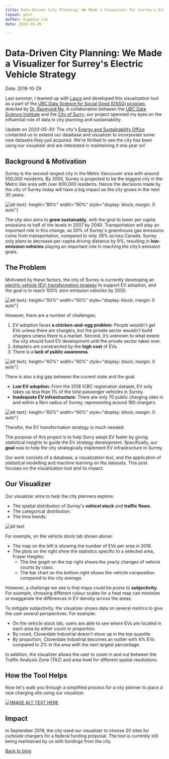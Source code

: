 ```yaml
---
title: Data-Driven City Planning: We Made a Visualizer for Surrey's Electric Vehicle Strategy
layout: post
author: Eugenie Lai
date: 2019-10-29

---
```


# Data-Driven City Planning: We Made a Visualizer for Surrey's Electric Vehicle Strategy  
Date: 2019-10-29

Last summer, I teamed up with [Laura](https://github.com/lauragreenstreet) and developed this visualization tool as a part of the [UBC Data Science for Social Good (DSSG) program](https://dsi.ubc.ca/data-science-social-good), directed by [Dr. Raymond Ng](https://www.cs.ubc.ca/~rng/). A collaboration between the [UBC Data Science Institute](https://dsi.ubc.ca/) and the [City of Surry](https://www.surrey.ca/), our project openned my eyes on the influential role of data in city planning and sustainability.

*Update on 2020-05-30:* The city's [Energy and Sustainability Office](https://www.surrey.ca/community/3146.aspx) contacted us to extend our database and visualizer to incorporate some new datasets they just acquired. We're thrilled to see the city has been using our visualizer and are interested in maintaining it one year on!

## Background & Motivation

Surrey is the second-largest city in the Metro Vancouver area with around 550,000 residents. By 2050, Surrey is projected to be the biggest city in the Metro Van area with over 800,000 residents. Hence the decisions made by the city of Surrey today will have a big impact as the city grows in the next 30 years.

![alt text][surry]{: height="80%" width="80%" style="display: block; margin: 0 auto"}

The city also aims to **grow sustainably**, with the goal to lower per capita emissions to half of the levels in 2007 by 2040. Transportation will play an important role in this change, as 50% of Surrey's greenhouse gas emissions come from transportation, compared to only 28% across Canada. Surrey only plans to decrease per-capita driving distance by 9%, resulting in **low-emission vehicles** playing an important role in reaching the city’s emission goals.

## The Problem

Motivated by these factors, the city of Surrey is currently developing an [electric vehicle (EV) transformation strategy](https://www.surrey.ca/city-services/24744.aspx) to support EV adoption, and the goal is to reach 100% zero-emission vehicles by 2050.

![alt text][chicken_n_egg]{: height="50%" width="50%" style="display: block; margin: 0 auto"}

However, there are a number of challenges:
1. EV adoption faces **a chicken-and-egg problem**: People wouldn’t get EVs unless there are chargers, but the private sector wouldn’t build chargers unless there is a market. Second, it’s unknown to what extent the city should fund EV development until the private sector takes over.
2. Adopters are constrainted by the **high cost** of EVs.
3. There is a **lack of public awareness**.

![alt text][goal_vs_now]{: height="60%" width="60%" style="display: block; margin: 0 auto"}

There is also a big gap between the current state and the goal. 
* **Low EV adoption:** From the 2018 ICBC registration dataset, EV only takes up less than 1% of the total passenger vehicles in Surrey. 
* **Inadequate EV infrastructure:** There are only 70 public charging sites in and within a 5km radius of Surrey, representing around 180 chargers. 

![alt text][charging_sites]{: height="60%" width="60%" style="display: block; margin: 0 auto"}

Therefor, the EV transformation strategy is much needed.

The purpose of this project is to help Surry adopt EV faster by giving statistical insights to guide the EV strategy development. Specifically, our **goal** was to help the city strategically implement EV infrastructure in Surrey.

Our work consists of a database, a visualization tool, and the application of statistical modelling and machine learning on the datasets. This post focuses on the visualization tool and its impact.

## Our Visualizer

Our visualizer aims to help the city planners explore:
* The spatial distribution of Surrey's **vehicel stock** and **traffic flows**.
* The categorical distribution.
* The time trends.

![alt text][app_vehcle_stock]

For example, on the vehicle stock tab shown above:
* The map on the left is showing the number of EVs per area in 2018.
* The plots on the right show the statistics specific to a selected area, Fraser Heights: 
    * The line graph on the top right shows the yearly changes of vehicle counts by class.
    * The bar chart on the bottom right shows the vehicle composition compared to the city average.

However, a challenge we see is that maps could be prone to **subjectivity**. For example, choosing different colour scales for a heat map can minimize or exaggerate the differences in EV density across the areas. 

To mitigate subjectivity, the visualizer shows data on several metrics to give the user several perspectives. For example:
* On the vehicle stock tab, users are able to see where EVs are located in each area by either *count* or *proportion*. 
* By count, Cloverdale Industrial doesn't show up in the top quantile
* By proportion, Cloverdale Industrial becomes an outlier with 4% EVs compared to 2% in the area with the next largest percentage.  

In addition, the visualizer allows the user to zoom in and out between the Traffic Analysis Zone (TAZ) and area level for different spatial resolutions.

## How the Tool Helps

Now let's walk you through a simplified process for a city planner to place a new charging site using our visualizer.

[![IMAGE ALT TEXT HERE](http://img.youtube.com/vi/SA3zjy2MsxI/0.jpg)](https://youtu.be/SA3zjy2MsxI)

## Impact

In September 2019, the city used our visualizer to choose 20 sites for curbside chargers for a federal funding proposal. The tool is currently still being maintained by us with fundings from the city. 

[Back to blog](../blog.html)

[surry]: /assets/posts/dssg/surry.png "surry.png"
[goal_vs_now]: /assets/posts/dssg/goal_vs_now.png "goal_vs_now.png"
[charging_sites]: /assets/posts/dssg/charging_sites.png "charging_sites.png"
[chicken_n_egg]: /assets/posts/dssg/chicken_n_egg.png "chicken_n_egg.png"
[app_vehcle_stock]: /assets/posts/dssg/app_vehcle_stock.png "app_vehcle_stock.png"

